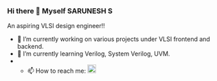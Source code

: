 ### Hi there 👋 Myself SARUNESH S
An aspiring VLSI design engineer!!
<!--
**Sarunesh/Sarunesh** is a ✨ _special_ ✨ repository because its `README.md` (this file) appears on your GitHub profile.
Here are some ideas to get you started:
- 👯 I’m looking to collaborate on ...
- 🤔 I’m looking for help with ...
- 💬 Ask me about ...
- 😄 Pronouns: ...
- ⚡ Fun fact: ...
-->
- 🔭 I’m currently working on various projects under VLSI frontend and backend.
- 🌱 I’m currently learning Verilog, System Verilog, UVM.
- - 📫 How to reach me: <a href="https://www.linkedin.com/in/sarunesh-s-2b833b226/" target="_blank"><img border-radius=3% height=20 aspect-ratio=1/2 src="https://icon-library.com/images/official-linkedin-icon-png/official-linkedin-icon-png-16.jpg" alt="LinkedIn"></a>
